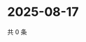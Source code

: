# 2025-08-17

共 0 条

<!-- BEGIN ZHIHUQUESTIONS -->
<!-- 最后更新时间 Sun Aug 17 2025 18:11:31 GMT+0800 (China Standard Time) -->

<!-- END ZHIHUQUESTIONS -->
